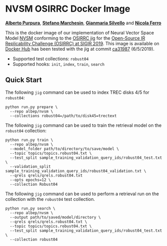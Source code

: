 # NVSM OSIRRC Docker Image
[**Alberto Purpura**](https://github.com/albpurpura), [**Stefano Marchesin**](https://github.com/stefano-marchesin), [**Gianmaria Silvello**](https://github.com/giansilv) and [**Nicola Ferro**](https://github.com/frrncl)

This is the docker image of our implementation of Neural Vector Space Model [NVSM](https://arxiv.org/abs/1708.02702?context=cs) conforming to the [OSIRRC jig](https://github.com/osirrc/jig/) for the [Open-Source IR Replicability Challenge (OSIRRC) at SIGIR 2019](https://osirrc.github.io/osirrc2019/).
This image is available on [Docker Hub](https://cloud.docker.com/u/albep/repository/docker/albep/nvsm) has been tested with the jig at commit [ca31987](https://github.com/osirrc/jig/commit/ca3198704795f2b6de8b78ed7a66bbdf1dccadb1) (6/5/2019).

+ Supported test collections: `robust04`
+ Supported hooks: `init`, `index`,  `train`,  `search`

## Quick Start

The following `jig` command can be used to index TREC disks 4/5 for `robust04`:

```
python run.py prepare \
  --repo albep/nvsm \
  --collections robust04=/path/to/disk45=trectext
```

The following `jig` command can be used to train the retrieval model on the `robust04` collection:
```
python run.py train \
  --repo albep/nvsm \
  --model_folder path/to/directory/to/save/model \
  --topic topics/topics.robust04.txt \
  --test_split sample_training_validation_query_ids/robust04_test.txt \
  --validation_split sample_training_validation_query_ids/robust04_validation.txt \
  --qrels qrels/qrels.robust04.txt 
  --opts epochs=12 \
  --collection Robust04
```


The following `jig` command can be used to perform a retrieval run on the collection with the `robust04` test collection.

```
python run.py search \
  --repo albep/nvsm \
  --output path/to/saved/model/directory \
  --qrels qrels/qrels.robust04.txt \
  --topic topics/topics.robust04.txt \
  --test_split sample_training_validation_query_ids/robust04_test.txt \
  --collection robust04
```
